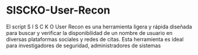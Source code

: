 # SISCKO-User-Recon
El script S I S C K O User Recon es una herramienta ligera y rápida diseñada para buscar y verificar la disponibilidad de un nombre de usuario en diversas plataformas sociales y redes de citas. Esta herramienta es ideal para investigadores de seguridad, administradores de sistemas
